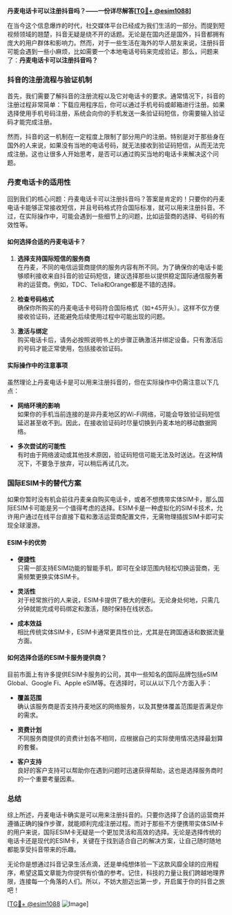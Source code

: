 **丹麦电话卡可以注册抖音吗？——一份详尽解答[[TG💪+ @esim1088](https://t.me/s/esim1088)]**

在当今这个信息爆炸的时代，社交媒体平台已经成为我们生活的一部分。而提到短视频领域的翘楚，抖音无疑是绕不开的话题。无论是在国内还是国外，抖音都拥有庞大的用户群体和影响力。然而，对于一些生活在海外的华人朋友来说，注册抖音可能会遇到一些小麻烦，比如需要一个本地电话号码来完成验证。那么，问题来了：**丹麦电话卡可以注册抖音吗？**

### 抖音的注册流程与验证机制

首先，我们需要了解抖音的注册流程以及它对电话卡的要求。通常情况下，抖音的注册过程非常简单：下载应用程序后，你可以通过手机号码或邮箱进行注册。如果选择使用手机号码注册，系统会向你的手机发送一条验证码短信，你需要输入验证码才能完成注册。

然而，抖音的这一机制在一定程度上限制了部分用户的注册。特别是对于那些身在国外的人来说，如果没有当地的电话号码，就无法接收到验证码短信，从而无法完成注册。这也让很多人开始思考，是否可以通过购买当地的电话卡来解决这个问题。

### 丹麦电话卡的适用性

回到我们的核心问题：丹麦电话卡可以注册抖音吗？答案是肯定的！只要你的丹麦电话卡能够正常接收短信，并且号码格式符合国际标准，就可以用来注册抖音。不过，在实际操作中，可能会遇到一些细节上的问题，比如运营商的选择、号码的有效性等。

#### 如何选择合适的丹麦电话卡？

1. **选择支持国际短信的服务商**  
   在丹麦，不同的电信运营商提供的服务内容有所不同。为了确保你的电话卡能够顺利接收来自抖音的验证码短信，建议选择那些以提供稳定国际通信服务著称的运营商。例如，TDC、Telia和Orange都是不错的选择。

2. **检查号码格式**  
   确保你所购买的丹麦电话卡号码符合国际格式（如+45开头）。这样不仅方便接收验证码，还能避免后续使用过程中可能出现的问题。

3. **激活与绑定**  
   购买电话卡后，请务必按照说明书上的步骤正确激活并绑定设备。只有激活后的号码才能正常使用，包括接收验证码。

#### 实际操作中的注意事项

虽然理论上丹麦电话卡是可以用来注册抖音的，但在实际操作中仍需注意以下几点：

- **网络环境的影响**  
  如果你的手机当前连接的是非丹麦地区的Wi-Fi网络，可能会导致验证码短信延迟甚至收不到。因此，在接收验证码时尽量切换到丹麦本地的移动数据网络。

- **多次尝试的可能性**  
  有时由于网络波动或其他技术原因，验证码短信可能无法及时送达。在这种情况下，不要急于放弃，可以稍后再试几次。

### 国际ESIM卡的替代方案

如果你暂时没有机会前往丹麦亲自购买电话卡，或者不想携带实体SIM卡，那么国际ESIM卡可能是另一个值得考虑的选择。ESIM卡是一种虚拟化的SIM卡技术，允许用户通过在线平台直接下载和激活运营商配置文件，无需物理插拔SIM卡即可实现全球漫游。

#### ESIM卡的优势

- **便捷性**  
  只需一部支持ESIM功能的智能手机，即可在全球范围内轻松切换运营商，无需频繁更换实体SIM卡。

- **灵活性**  
  对于经常旅行的人来说，ESIM卡提供了极大的便利。无论身处何地，只需几分钟就能完成号码绑定和激活，随时保持在线状态。

- **成本效益**  
  相比传统实体SIM卡，ESIM卡通常更具性价比，尤其是在跨国通话和数据流量方面。

#### 如何选择合适的ESIM卡服务提供商？

目前市面上有许多提供ESIM卡服务的公司，其中一些知名的国际品牌包括eSIM Global、Google Fi、Apple eSIM等。在选择时，可以从以下几个方面入手：

- **覆盖范围**  
  确认该服务商是否支持丹麦地区的网络服务，以及其整体覆盖范围是否满足你的需求。

- **资费计划**  
  不同服务商提供的资费计划各不相同，应根据自己的实际使用情况选择最划算的套餐。

- **客户支持**  
  良好的客户支持可以帮助你在遇到问题时迅速获得帮助，这也是选择服务商时的一个重要考量因素。

### 总结

综上所述，丹麦电话卡确实是可以用来注册抖音的。只要你选择了合适的运营商并遵循正确的操作步骤，就能顺利完成注册过程。而对于那些不方便携带实体SIM卡的用户来说，国际ESIM卡无疑是一个更加灵活和高效的选择。无论是选择传统的电话卡还是现代的ESIM卡，关键在于找到适合自己的解决方案，让自己随时随地都能享受抖音带来的乐趣。

无论你是想通过抖音记录生活点滴，还是单纯想体验一下这款风靡全球的应用程序，希望这篇文章能为你提供有价值的参考。记住，科技的力量让我们跨越地理界限，连接每一个角落的人们。所以，不妨大胆迈出第一步，开启属于你的抖音之旅吧！

[[TG💪+ @esim1088](https://t.me/s/esim1088) ![Image](https://i.postimg.cc/4NQfJmqS/Snipaste-2025-05-13-00-14-12.png)]